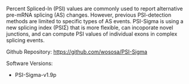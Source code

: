 Percent Spliced-In (PSI) values are commonly used to report alternative pre-mRNA splicing (AS) changes. However, previous PSI-detection methods are limited to specific types of AS events. PSI-Sigma is using a new splicing index (PSIΣ) that is more flexible, can incoporate novel junctions, and can compute PSI values of individual exons in complex splicing events.

Github Repository: https://github.com/wososa/PSI-Sigma

Software Versions:
  * PSI-Sigma-v1.9p